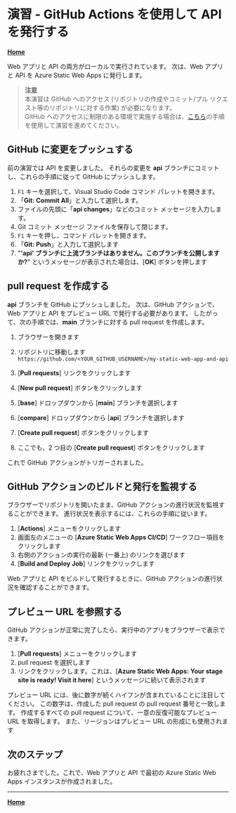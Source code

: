 # 演習 - GitHub Actions を使用して API を発行する

**[Home](./README.md)** 

Web アプリと API の両方がローカルで実行されています。 次は、Web アプリと API を Azure Static Web Apps に発行します。

> **注意**  
> 本演習は GitHub へのアクセス (リポジトリの作成やコミット/プル リクエスト等のリポジトリに対する作業) が必要になります。  
GitHub へのアクセスに制限のある環境で実施する場合は、[こちら](./3-6-exercise-action-with-swacli.md)の手順を使用して演習を進めてください。

## GitHub に変更をプッシュする
前の演習では API を変更しました。 それらの変更を **api** ブランチにコミットし、これらの手順に従って GitHub にプッシュします。

  1. `F1` キーを選択して、Visual Studio Code コマンド パレットを開きます。
  1. 「**Git: Commit All**」と入力して選択します。
  1. ファイルの先頭に「**api changes**」などのコミット メッセージを入力します。
  1. Git コミット メッセージ ファイルを保存して閉じます。  
  1. `F1` キーを押し、コマンド パレットを開きます。
  1. 「**Git: Push**」と入力して選択します
  1. "**'api' ブランチに上流ブランチはありません。このブランチを公開しますか?**" というメッセージが表示された場合は、[**OK**] ボタンを押します

## pull request を作成する

**api** ブランチを GitHub にプッシュしました。 次は、GitHub アクションで、Web アプリと API をプレビュー URL で発行する必要があります。 したがって、次の手順では、**main** ブランチに対する pull request を作成します。

  1. ブラウザーを開きます
  1. リポジトリに移動します  
     `https://github.com/<YOUR_GITHUB_USERNAME>/my-static-web-app-and-api`

  1. [**Pull requests**] リンクをクリックします
  1. [**New pull request**] ボタンをクリックします
  1. [**base**] ドロップダウンから [**main**] ブランチを選択します
  1. [**compare**] ドロップダウンから [**api**] ブランチを選択します
  1. [**Create pull request**] ボタンをクリックします
  1. ここでも、2 つ目の [**Create pull request**] ボタンをクリックします

これで GitHub アクションがトリガーされました。

## GitHub アクションのビルドと発行を監視する
ブラウザーでリポジトリを開いたまま、GitHub アクションの進行状況を監視することができます。 進行状況を表示するには、これらの手順に従います。

  1. [**Actions**] メニューをクリックします
  1. 画面左のメニューの [**Azure Static Web Apps CI/CD**] ワークフロー項目をクリックします
  1. 右側のアクションの実行の最新 (一番上) のリンクを選びます
  1. [**Build and Deploy Job**] リンクをクリックします

Web アプリと API をビルドして発行するときに、GitHub アクションの進行状況を確認することができます。

## プレビュー URL を参照する
GitHub アクションが正常に完了したら、実行中のアプリをブラウザーで表示できます。

  1. [**Pull requests**] メニューをクリックします
  1. pull request を選択します
  1. リンクをクリックします。これは、[**Azure Static Web Apps: Your stage site is ready! Visit it here**] というメッセージに続いて表示されます

プレビュー URL には、後に数字が続くハイフンが含まれていることに注目してください。 この数字は、作成した pull request の pull request 番号と一致します。 作成するすべての pull request について、一意の反復可能なプレビュー URL を取得します。 また、リージョンはプレビュー URL の形成にも使用されます

## 次のステップ
お疲れさまでした。これで、Web アプリと API で最初の Azure Static Web Apps インスタンスが作成されました。

----

**[Home](./README.md)** 